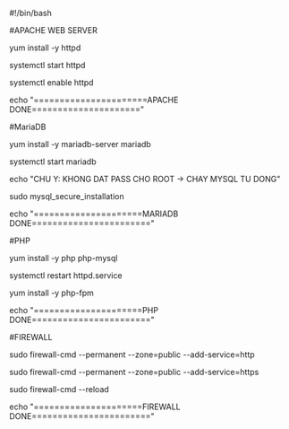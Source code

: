 
#!/bin/bash

#APACHE WEB SERVER

yum install -y httpd

systemctl start httpd

systemctl enable httpd

echo "======================APACHE DONE====================="



#MariaDB


yum install -y mariadb-server mariadb

systemctl start mariadb

echo "CHU Y: KHONG DAT PASS CHO ROOT -> CHAY MYSQL TU DONG"

sudo mysql_secure_installation

echo "=====================MARIADB DONE======================="




#PHP

yum install -y php php-mysql

systemctl restart httpd.service

yum install -y php-fpm

echo "=====================PHP DONE======================="



#FIREWALL

sudo firewall-cmd --permanent --zone=public --add-service=http

sudo firewall-cmd --permanent --zone=public --add-service=https

sudo firewall-cmd --reload

echo "=====================FIREWALL DONE======================="
